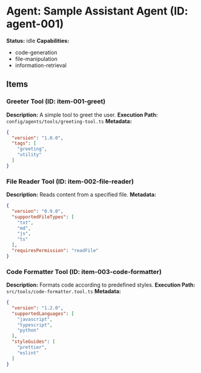 # Agent: Sample Assistant Agent (ID: agent-001)

**Status:** idle
**Capabilities:**
  - code-generation
  - file-manipulation
  - information-retrieval

## Items

### Greeter Tool (ID: item-001-greet)
**Description:** A simple tool to greet the user.
**Execution Path:** `config/agents/tools/greeting-tool.ts`
**Metadata:**
```json
{
  "version": "1.0.0",
  "tags": [
    "greeting",
    "utility"
  ]
}
```

### File Reader Tool (ID: item-002-file-reader)
**Description:** Reads content from a specified file.
**Metadata:**
```json
{
  "version": "0.9.0",
  "supportedFileTypes": [
    "txt",
    "md",
    "js",
    "ts"
  ],
  "requiresPermission": "readFile"
}
```

### Code Formatter Tool (ID: item-003-code-formatter)
**Description:** Formats code according to predefined styles.
**Execution Path:** `src/tools/code-formatter.tool.ts`
**Metadata:**
```json
{
  "version": "1.2.0",
  "supportedLanguages": [
    "javascript",
    "typescript",
    "python"
  ],
  "styleGuides": [
    "prettier",
    "eslint"
  ]
}
```

